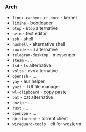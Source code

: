 ### Arch

- `linux-cachyos-rt-bore` - kernel
- `limine` - bootloader
- `btop` - `htop` alternative
- `nvim` - text editor
- `zsh` - shell
- `nushell` - alternative shell
- `zoxide` - `cd` alternative
- `telegram-desktop` - messenger
- `steam` - ...
- `lsd` - `ls` alternative
- `volta` - `nvm` alternative
- `openssh` - ...
- `yay` - aur helper
- `yazi` - TUI file manager
- `wl-clipboard` - copy paste
- `bat` - cat alternative
- `unzip` - ...
- `rust` - ...
- `openvpn` - ...
- `qbittorrent` - torrent client
- `wireguard-tools` - cli for wezterm
